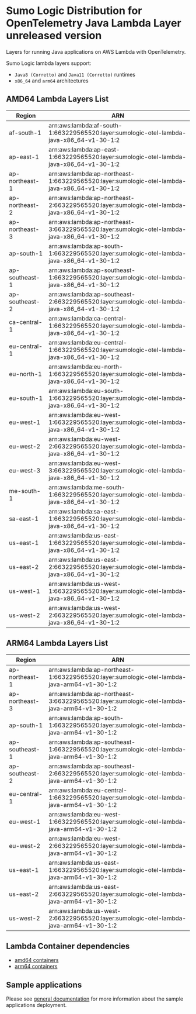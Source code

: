 # Sumo Logic Distribution for OpenTelemetry Java Lambda Layer unreleased version

Layers for running Java applications on AWS Lambda with OpenTelemetry.

Sumo Logic lambda layers support:

- `Java8 (Corretto)` and `Java11 (Corretto)` runtimes
- `x86_64` and `arm64` architectures

## AMD64 Lambda Layers List

| Region         | ARN                                                                                          |
|----------------|----------------------------------------------------------------------------------------------|
| af-south-1     | arn:aws:lambda:af-south-1:663229565520:layer:sumologic-otel-lambda-java-x86_64-v1-30-1:2     |
| ap-east-1      | arn:aws:lambda:ap-east-1:663229565520:layer:sumologic-otel-lambda-java-x86_64-v1-30-1:2      |
| ap-northeast-1 | arn:aws:lambda:ap-northeast-1:663229565520:layer:sumologic-otel-lambda-java-x86_64-v1-30-1:2 |
| ap-northeast-2 | arn:aws:lambda:ap-northeast-2:663229565520:layer:sumologic-otel-lambda-java-x86_64-v1-30-1:2 |
| ap-northeast-3 | arn:aws:lambda:ap-northeast-3:663229565520:layer:sumologic-otel-lambda-java-x86_64-v1-30-1:2 |
| ap-south-1     | arn:aws:lambda:ap-south-1:663229565520:layer:sumologic-otel-lambda-java-x86_64-v1-30-1:2     |
| ap-southeast-1 | arn:aws:lambda:ap-southeast-1:663229565520:layer:sumologic-otel-lambda-java-x86_64-v1-30-1:2 |
| ap-southeast-2 | arn:aws:lambda:ap-southeast-2:663229565520:layer:sumologic-otel-lambda-java-x86_64-v1-30-1:2 |
| ca-central-1   | arn:aws:lambda:ca-central-1:663229565520:layer:sumologic-otel-lambda-java-x86_64-v1-30-1:2   |
| eu-central-1   | arn:aws:lambda:eu-central-1:663229565520:layer:sumologic-otel-lambda-java-x86_64-v1-30-1:2   |
| eu-north-1     | arn:aws:lambda:eu-north-1:663229565520:layer:sumologic-otel-lambda-java-x86_64-v1-30-1:2     |
| eu-south-1     | arn:aws:lambda:eu-south-1:663229565520:layer:sumologic-otel-lambda-java-x86_64-v1-30-1:2     |
| eu-west-1      | arn:aws:lambda:eu-west-1:663229565520:layer:sumologic-otel-lambda-java-x86_64-v1-30-1:2      |
| eu-west-2      | arn:aws:lambda:eu-west-2:663229565520:layer:sumologic-otel-lambda-java-x86_64-v1-30-1:2      |
| eu-west-3      | arn:aws:lambda:eu-west-3:663229565520:layer:sumologic-otel-lambda-java-x86_64-v1-30-1:2      |
| me-south-1     | arn:aws:lambda:me-south-1:663229565520:layer:sumologic-otel-lambda-java-x86_64-v1-30-1:2     |
| sa-east-1      | arn:aws:lambda:sa-east-1:663229565520:layer:sumologic-otel-lambda-java-x86_64-v1-30-1:2      |
| us-east-1      | arn:aws:lambda:us-east-1:663229565520:layer:sumologic-otel-lambda-java-x86_64-v1-30-1:2      |
| us-east-2      | arn:aws:lambda:us-east-2:663229565520:layer:sumologic-otel-lambda-java-x86_64-v1-30-1:2      |
| us-west-1      | arn:aws:lambda:us-west-1:663229565520:layer:sumologic-otel-lambda-java-x86_64-v1-30-1:2      |
| us-west-2      | arn:aws:lambda:us-west-2:663229565520:layer:sumologic-otel-lambda-java-x86_64-v1-30-1:2      |

## ARM64 Lambda Layers List

| Region         | ARN                                                                                         |
|----------------|---------------------------------------------------------------------------------------------|
| ap-northeast-1 | arn:aws:lambda:ap-northeast-1:663229565520:layer:sumologic-otel-lambda-java-arm64-v1-30-1:2 |
| ap-northeast-3 | arn:aws:lambda:ap-northeast-3:663229565520:layer:sumologic-otel-lambda-java-arm64-v1-30-1:2 |
| ap-south-1     | arn:aws:lambda:ap-south-1:663229565520:layer:sumologic-otel-lambda-java-arm64-v1-30-1:2     |
| ap-southeast-1 | arn:aws:lambda:ap-southeast-1:663229565520:layer:sumologic-otel-lambda-java-arm64-v1-30-1:2 |
| ap-southeast-2 | arn:aws:lambda:ap-southeast-2:663229565520:layer:sumologic-otel-lambda-java-arm64-v1-30-1:2 |
| eu-central-1   | arn:aws:lambda:eu-central-1:663229565520:layer:sumologic-otel-lambda-java-arm64-v1-30-1:2   |
| eu-west-1      | arn:aws:lambda:eu-west-1:663229565520:layer:sumologic-otel-lambda-java-arm64-v1-30-1:2      |
| eu-west-2      | arn:aws:lambda:eu-west-2:663229565520:layer:sumologic-otel-lambda-java-arm64-v1-30-1:2      |
| us-east-1      | arn:aws:lambda:us-east-1:663229565520:layer:sumologic-otel-lambda-java-arm64-v1-30-1:2      |
| us-east-2      | arn:aws:lambda:us-east-2:663229565520:layer:sumologic-otel-lambda-java-arm64-v1-30-1:2      |
| us-west-2      | arn:aws:lambda:us-west-2:663229565520:layer:sumologic-otel-lambda-java-arm64-v1-30-1:2      |

## Lambda Container dependencies

- [amd64 containers](https://github.com/SumoLogic/sumologic-otel-lambda/releases/download/java-v1.30.1/opentelemetry-java-wrapper-amd64.zip)
- [arm64 containers](https://github.com/SumoLogic/sumologic-otel-lambda/releases/download/java-v1.30.1/opentelemetry-java-wrapper-arm64.zip)

## Sample applications

Please see [general documentation](../docs/sample_applications.md) for more information about the sample applications deployment.
